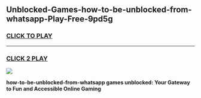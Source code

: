 
## Unblocked-Games-how-to-be-unblocked-from-whatsapp-Play-Free-9pd5g
<h3>
<a href="https://premium76.site?title=how-to-be-unblocked-from-whatsapp&ref=10A">CLICK TO PLAY</a></h3>
<hr>

<h3>
<a href="https://premium76.site?title=how-to-be-unblocked-from-whatsapp&ref=10A">CLICK 2 PLAY</a>
  
</h3>

<a href="https://premium76.site?title=how-to-be-unblocked-from-whatsapp&ref=10A"><img src="https://clearcache.store/games.png"></a>


**how-to-be-unblocked-from-whatsapp games unblocked: Your Gateway to Fun and Accessible Online Gaming**
